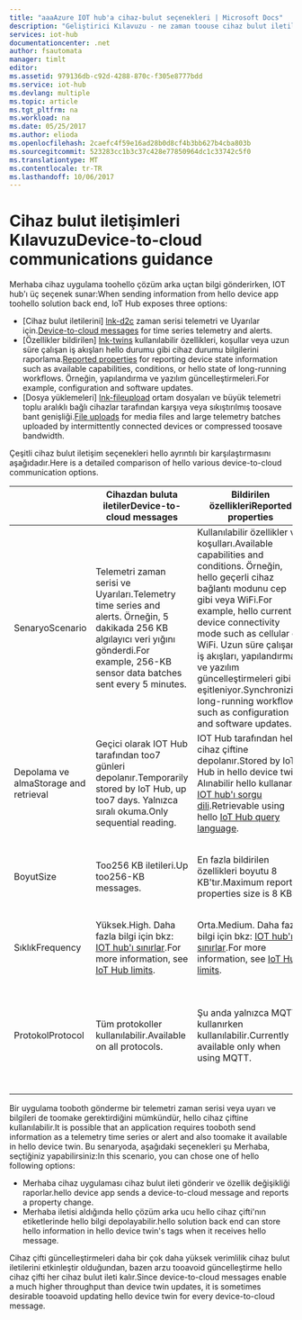 ```yaml
---
title: "aaaAzure IOT hub'a cihaz-bulut seçenekleri | Microsoft Docs"
description: "Geliştirici Kılavuzu - ne zaman toouse cihaz bulut iletilerini, bildirilen özellikleri ya da dosya karşıya yükleme bulut-cihaz iletişimi için yönergeler."
services: iot-hub
documentationcenter: .net
author: fsautomata
manager: timlt
editor: 
ms.assetid: 979136db-c92d-4288-870c-f305e8777bdd
ms.service: iot-hub
ms.devlang: multiple
ms.topic: article
ms.tgt_pltfrm: na
ms.workload: na
ms.date: 05/25/2017
ms.author: elioda
ms.openlocfilehash: 2caefc4f59e16ad28b0d8cf4b3bb627b4cba803b
ms.sourcegitcommit: 523283cc1b3c37c428e77850964dc1c33742c5f0
ms.translationtype: MT
ms.contentlocale: tr-TR
ms.lasthandoff: 10/06/2017
---
```

# <a name="device-to-cloud-communications-guidance"></a><span data-ttu-id="0cd13-103">Cihaz bulut iletişimleri Kılavuzu</span><span class="sxs-lookup"><span data-stu-id="0cd13-103">Device-to-cloud communications guidance</span></span>
<span data-ttu-id="0cd13-104">Merhaba cihaz uygulama toohello çözüm arka uçtan bilgi gönderirken, IOT hub'ı üç seçenek sunar:</span><span class="sxs-lookup"><span data-stu-id="0cd13-104">When sending information from hello device app toohello solution back end, IoT Hub exposes three options:</span></span>

* <span data-ttu-id="0cd13-105">[Cihaz bulut iletilerini] [ lnk-d2c] zaman serisi telemetri ve Uyarılar için.</span><span class="sxs-lookup"><span data-stu-id="0cd13-105">[Device-to-cloud messages][lnk-d2c] for time series telemetry and alerts.</span></span>
* <span data-ttu-id="0cd13-106">[Özellikler bildirilen] [ lnk-twins] kullanılabilir özellikleri, koşullar veya uzun süre çalışan iş akışları hello durumu gibi cihaz durumu bilgilerini raporlama.</span><span class="sxs-lookup"><span data-stu-id="0cd13-106">[Reported properties][lnk-twins] for reporting device state information such as available capabilities, conditions, or hello state of long-running workflows.</span></span> <span data-ttu-id="0cd13-107">Örneğin, yapılandırma ve yazılım güncelleştirmeleri.</span><span class="sxs-lookup"><span data-stu-id="0cd13-107">For example, configuration and software updates.</span></span>
* <span data-ttu-id="0cd13-108">[Dosya yüklemeleri] [ lnk-fileupload] ortam dosyaları ve büyük telemetri toplu aralıklı bağlı cihazlar tarafından karşıya veya sıkıştırılmış toosave bant genişliği.</span><span class="sxs-lookup"><span data-stu-id="0cd13-108">[File uploads][lnk-fileupload] for media files and large telemetry batches uploaded by intermittently connected devices or compressed toosave bandwidth.</span></span>

<span data-ttu-id="0cd13-109">Çeşitli cihaz bulut iletişim seçenekleri hello ayrıntılı bir karşılaştırmasını aşağıdadır.</span><span class="sxs-lookup"><span data-stu-id="0cd13-109">Here is a detailed comparison of hello various device-to-cloud communication options.</span></span>

|  | <span data-ttu-id="0cd13-110">Cihazdan buluta iletiler</span><span class="sxs-lookup"><span data-stu-id="0cd13-110">Device-to-cloud messages</span></span> | <span data-ttu-id="0cd13-111">Bildirilen özellikleri</span><span class="sxs-lookup"><span data-stu-id="0cd13-111">Reported properties</span></span> | <span data-ttu-id="0cd13-112">Dosya yüklemeleri</span><span class="sxs-lookup"><span data-stu-id="0cd13-112">File uploads</span></span> |
| ---- | ------- | ---------- | ---- |
| <span data-ttu-id="0cd13-113">Senaryo</span><span class="sxs-lookup"><span data-stu-id="0cd13-113">Scenario</span></span> | <span data-ttu-id="0cd13-114">Telemetri zaman serisi ve Uyarıları.</span><span class="sxs-lookup"><span data-stu-id="0cd13-114">Telemetry time series and alerts.</span></span> <span data-ttu-id="0cd13-115">Örneğin, 5 dakikada 256 KB algılayıcı veri yığını gönderdi.</span><span class="sxs-lookup"><span data-stu-id="0cd13-115">For example, 256-KB sensor data batches sent every 5 minutes.</span></span> | <span data-ttu-id="0cd13-116">Kullanılabilir özellikler ve koşulları.</span><span class="sxs-lookup"><span data-stu-id="0cd13-116">Available capabilities and conditions.</span></span> <span data-ttu-id="0cd13-117">Örneğin, hello geçerli cihaz bağlantı modunu cep gibi veya WiFi.</span><span class="sxs-lookup"><span data-stu-id="0cd13-117">For example, hello current device connectivity mode such as cellular or WiFi.</span></span> <span data-ttu-id="0cd13-118">Uzun süre çalışan iş akışları, yapılandırma ve yazılım güncelleştirmeleri gibi eşitleniyor.</span><span class="sxs-lookup"><span data-stu-id="0cd13-118">Synchronizing long-running workflows, such as configuration and software updates.</span></span> | <span data-ttu-id="0cd13-119">Ortam dosyaları.</span><span class="sxs-lookup"><span data-stu-id="0cd13-119">Media files.</span></span> <span data-ttu-id="0cd13-120">Büyük (genellikle sıkıştırılmış) telemetri toplu işler.</span><span class="sxs-lookup"><span data-stu-id="0cd13-120">Large (typically compressed) telemetry batches.</span></span> |
| <span data-ttu-id="0cd13-121">Depolama ve alma</span><span class="sxs-lookup"><span data-stu-id="0cd13-121">Storage and retrieval</span></span> | <span data-ttu-id="0cd13-122">Geçici olarak IOT Hub tarafından too7 günleri depolanır.</span><span class="sxs-lookup"><span data-stu-id="0cd13-122">Temporarily stored by IoT Hub, up too7 days.</span></span> <span data-ttu-id="0cd13-123">Yalnızca sıralı okuma.</span><span class="sxs-lookup"><span data-stu-id="0cd13-123">Only sequential reading.</span></span> | <span data-ttu-id="0cd13-124">IOT Hub tarafından hello cihaz çiftine depolanır.</span><span class="sxs-lookup"><span data-stu-id="0cd13-124">Stored by IoT Hub in hello device twin.</span></span> <span data-ttu-id="0cd13-125">Alınabilir hello kullanarak [IOT hub'ı sorgu dili][lnk-query].</span><span class="sxs-lookup"><span data-stu-id="0cd13-125">Retrievable using hello [IoT Hub query language][lnk-query].</span></span> | <span data-ttu-id="0cd13-126">Kullanıcı tarafından sağlanan Azure depolama hesabında depolanır.</span><span class="sxs-lookup"><span data-stu-id="0cd13-126">Stored in user-provided Azure Storage account.</span></span> |
| <span data-ttu-id="0cd13-127">Boyut</span><span class="sxs-lookup"><span data-stu-id="0cd13-127">Size</span></span> | <span data-ttu-id="0cd13-128">Too256 KB iletileri.</span><span class="sxs-lookup"><span data-stu-id="0cd13-128">Up too256-KB messages.</span></span> | <span data-ttu-id="0cd13-129">En fazla bildirilen özellikleri boyutu 8 KB'tır.</span><span class="sxs-lookup"><span data-stu-id="0cd13-129">Maximum reported properties size is 8 KB.</span></span> | <span data-ttu-id="0cd13-130">Azure Blob Storage tarafından desteklenen en büyük dosya boyutu.</span><span class="sxs-lookup"><span data-stu-id="0cd13-130">Maximum file size supported by Azure Blob Storage.</span></span> |
| <span data-ttu-id="0cd13-131">Sıklık</span><span class="sxs-lookup"><span data-stu-id="0cd13-131">Frequency</span></span> | <span data-ttu-id="0cd13-132">Yüksek.</span><span class="sxs-lookup"><span data-stu-id="0cd13-132">High.</span></span> <span data-ttu-id="0cd13-133">Daha fazla bilgi için bkz: [IOT hub'ı sınırlar][lnk-quotas].</span><span class="sxs-lookup"><span data-stu-id="0cd13-133">For more information, see [IoT Hub limits][lnk-quotas].</span></span> | <span data-ttu-id="0cd13-134">Orta.</span><span class="sxs-lookup"><span data-stu-id="0cd13-134">Medium.</span></span> <span data-ttu-id="0cd13-135">Daha fazla bilgi için bkz: [IOT hub'ı sınırlar][lnk-quotas].</span><span class="sxs-lookup"><span data-stu-id="0cd13-135">For more information, see [IoT Hub limits][lnk-quotas].</span></span> | <span data-ttu-id="0cd13-136">Düşük.</span><span class="sxs-lookup"><span data-stu-id="0cd13-136">Low.</span></span> <span data-ttu-id="0cd13-137">Daha fazla bilgi için bkz: [IOT hub'ı sınırlar][lnk-quotas].</span><span class="sxs-lookup"><span data-stu-id="0cd13-137">For more information, see [IoT Hub limits][lnk-quotas].</span></span> |
| <span data-ttu-id="0cd13-138">Protokol</span><span class="sxs-lookup"><span data-stu-id="0cd13-138">Protocol</span></span> | <span data-ttu-id="0cd13-139">Tüm protokoller kullanılabilir.</span><span class="sxs-lookup"><span data-stu-id="0cd13-139">Available on all protocols.</span></span> | <span data-ttu-id="0cd13-140">Şu anda yalnızca MQTT kullanırken kullanılabilir.</span><span class="sxs-lookup"><span data-stu-id="0cd13-140">Currently available only when using MQTT.</span></span> | <span data-ttu-id="0cd13-141">Herhangi bir protokolünü kullanarak ancak gerektirdiğinde HTTP hello aygıtta kullanılabilir.</span><span class="sxs-lookup"><span data-stu-id="0cd13-141">Available when using any protocol, but requires HTTP on hello device.</span></span> |

<span data-ttu-id="0cd13-142">Bir uygulama tooboth gönderme bir telemetri zaman serisi veya uyarı ve bilgileri de toomake gerektirdiğini mümkündür, hello cihaz çiftine kullanılabilir.</span><span class="sxs-lookup"><span data-stu-id="0cd13-142">It is possible that an application requires tooboth send information as a telemetry time series or alert and also toomake it available in hello device twin.</span></span> <span data-ttu-id="0cd13-143">Bu senaryoda, aşağıdaki seçenekleri şu Merhaba, seçtiğiniz yapabilirsiniz:</span><span class="sxs-lookup"><span data-stu-id="0cd13-143">In this scenario, you can chose one of hello following options:</span></span>

* <span data-ttu-id="0cd13-144">Merhaba cihaz uygulaması cihaz bulut ileti gönderir ve özellik değişikliği raporlar.</span><span class="sxs-lookup"><span data-stu-id="0cd13-144">hello device app sends a device-to-cloud message and reports a property change.</span></span>
* <span data-ttu-id="0cd13-145">Merhaba iletisi aldığında hello çözüm arka ucu hello cihaz çifti'nın etiketlerinde hello bilgi depolayabilir.</span><span class="sxs-lookup"><span data-stu-id="0cd13-145">hello solution back end can store hello information in hello device twin's tags when it receives hello message.</span></span>

<span data-ttu-id="0cd13-146">Cihaz çifti güncelleştirmeleri daha bir çok daha yüksek verimlilik cihaz bulut iletilerini etkinleştir olduğundan, bazen arzu tooavoid güncelleştirme hello cihaz çifti her cihaz bulut ileti kalır.</span><span class="sxs-lookup"><span data-stu-id="0cd13-146">Since device-to-cloud messages enable a much higher throughput than device twin updates, it is sometimes desirable tooavoid updating hello device twin for every device-to-cloud message.</span></span>


[lnk-twins]: iot-hub-devguide-device-twins.md
[lnk-fileupload]: iot-hub-devguide-file-upload.md
[lnk-quotas]: iot-hub-devguide-quotas-throttling.md
[lnk-query]: iot-hub-devguide-query-language.md
[lnk-d2c]: iot-hub-devguide-messages-d2c.md
